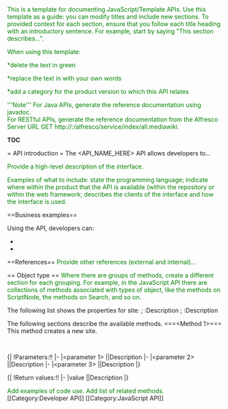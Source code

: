 <font color=green>
This is a template for documenting JavaScript/Template APIs. Use this template as a guide: you can modify titles and include new sections. To provided context for each section, ensure that you follow each title heading with an introductory sentence. For example, start by saying "This section describes...".

When using this template:

*delete the text in green

*replace the text in <angle brackets> with your own words

*add a category for the product version to which this API relates


'''Note'''
For Java APIs, generate the reference documentation using javadoc.
<br>For RESTful APIs, generate the reference documentation from the Alfresco Server URL <nowiki>GET http://<host>:<port>/alfresco/service/index/all.mediawiki</nowiki>.
</font>

__TOC__

= API introduction = 
The <API_NAME_HERE> API allows developers to...

<font color=green>
Provide a high-level description of the interface.

Examples of what to include: state the programming language; indicate where within the product that the API is available (within the repository or within the web framework; describes the clients of the interface and how the interface is used.
</font>

==Business examples==

Using the API, developers can:
* <business example>
* <business example>

==References==
<font color=green>
Provide other references (external and internal)...
</font>

== Object type ==
<font color=green>
Where there are groups of methods, create a different section for each grouping. For example, in the JavaScript API there are collections of methods associated with types of object, like the methods on ScriptNode, the methods on Search, and so on. 
</font>

The following list shows the properties for site:
;<property>
:Description 
;<property>
:Description 

The following sections describe the available methods.
===<Method 1>===
This method creates a new site.

<pre>
<methodname>
</pre>
{|
!Parameters:!!
|-
|<parameter 1>
||Description
|-
|<parameter 2>
||Description
|-
|<parameter 3>
||Description
|}

{|
!Return values:!!
|-
|value
||Description
|}

<font color=green>
Add examples of code use.
</font>

<font color=green>
Add list of related methods.
</font>
[[Category:Developer API]]
[[Category:JavaScript API]]
